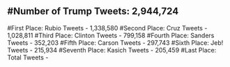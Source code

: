 #Number of Trump Tweets: 2,944,724
---
#First Place: Rubio Tweets - 1,338,580
#Second Place: Cruz Tweets - 1,028,811
#Third Place: Clinton Tweets - 799,158
#Fourth Place: Sanders Tweets - 352,203
#Fifth Place: Carson Tweets - 297,743
#Sixth Place: Jeb! Tweets - 215,934
#Seventh Place: Kasich Tweets - 205,459
#Last Place: Total Tweets -  
